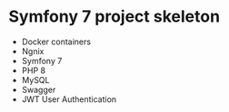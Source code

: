 # Symfony 7 project skeleton
- Docker containers
- Ngnix
- Symfony 7
- PHP 8
- MySQL
- Swagger
- JWT User Authentication
